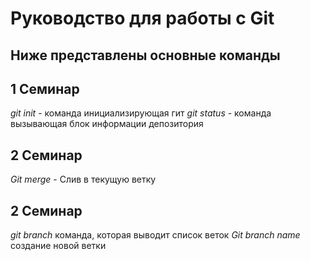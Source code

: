 # Руководство для работы с Git

## Ниже представлены основные команды

## 1 Семинар
*git init* - команда инициализирующая гит
*git status* - команда вызывающая блок информации депозитория
## 2 Семинар
*Git merge* - Слив в текущую ветку

## 2 Семинар
*git branch* команда, которая выводит список веток
*Git branch name* создание новой ветки
